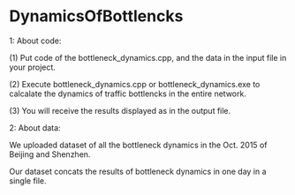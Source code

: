# DynamicsOfBottlencks
1: About code:

(1) Put code of the bottleneck_dynamics.cpp, and the data in the input file in your project. 

(2) Execute bottleneck_dynamics.cpp or bottleneck_dynamics.exe to calcalate the dynamics of traffic bottlencks in the entire network.

(3) You will receive the results displayed as in the output file.

2: About data:

We uploaded dataset of all the bottleneck dynamics in the Oct. 2015 of Beijing and Shenzhen.

Our dataset concats the results of bottleneck dynamics in one day in a single file.
